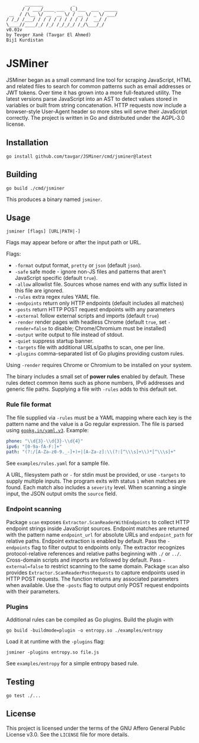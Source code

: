 ```
       _______           _
      / / ___/____ ___  (_)___  ___  _____
 __  / /\__ \/ __ `__ \/ / __ \/ _ \/ ___/
/ /_/ /___/ / / / / / / / / / /  __/ /
\____//____/_/ /_/ /_/_/_/ /_/\___/_/
v0.01v
by Tevger Xanê (Tavgar El Ahmed)
Bijî Kurdistan
```
# JSMiner

JSMiner began as a small command line tool for scraping JavaScript, HTML and related files to search for common patterns such as email addresses or JWT tokens. Over time it has grown into a more full-featured utility. The latest versions parse JavaScript into an AST to detect values stored in variables or built from string concatenation. HTTP requests now include a browser-style User-Agent header so more sites will serve their JavaScript correctly. The project is written in Go and distributed under the AGPL‑3.0 license.

## Installation

```
go install github.com/tavgar/JSMiner/cmd/jsminer@latest
```

## Building

```
go build ./cmd/jsminer
```

This produces a binary named `jsminer`.

## Usage

``` 
jsminer [flags] [URL|PATH|-] 
```

Flags may appear before or after the input path or URL.

Flags:

- `-format` output format, `pretty` or `json` (default `json`).
- `-safe` safe mode - ignore non-JS files and patterns that aren't JavaScript specific (default `true`).
- `-allow` allowlist file. Sources whose names end with any suffix listed in this file are ignored.
- `-rules` extra regex rules YAML file.
- `-endpoints` return only HTTP endpoints (default includes all matches)
- `-posts` return HTTP POST request endpoints with any parameters
- `-external` follow external scripts and imports (default `true`)
- `-render` render pages with headless Chrome (default `true`, set `-render=false` to disable; Chrome/Chromium must be installed)
- `-output` write output to file instead of stdout.
- `-quiet` suppress startup banner.
- `-targets` file with additional URLs/paths to scan, one per line.
- `-plugins` comma-separated list of Go plugins providing custom rules.

Using `-render` requires Chrome or Chromium to be installed on your system.

The binary includes a small set of **power rules** enabled by default. These
rules detect common items such as phone numbers, IPv6 addresses and generic
file paths. Supplying a file with `-rules` adds to this default set.

### Rule file format

The file supplied via `-rules` must be a YAML mapping where each key is the
pattern name and the value is a Go regular expression. The file is parsed using
[`gopkg.in/yaml.v3`](https://pkg.go.dev/gopkg.in/yaml.v3). Example:

```yaml
phone: "\\d{3}-\\d{3}-\\d{4}"
ipv6: "[0-9a-fA-F:]+"
path: "(?:/[A-Za-z0-9._-]+)+|[A-Za-z]:\\(?:[^\\\s]+\\)*[^\\\s]+"
```
See `examples/rules.yaml` for a sample file.

A URL, filesystem path or `-` for stdin must be provided, or use `-targets` to supply multiple inputs. The program exits with status `1` when matches are found.
Each match also includes a `severity` level.
When scanning a single input, the JSON output omits the `source` field.

### Endpoint scanning

Package `scan` exposes `Extractor.ScanReaderWithEndpoints` to collect HTTP
endpoint strings inside JavaScript sources. Endpoint matches are returned with
the pattern name `endpoint_url` for absolute URLs and `endpoint_path` for
relative paths. Endpoint extraction is enabled by default. Pass the
`-endpoints` flag to filter output to endpoints only. The extractor recognizes
protocol-relative references and relative paths beginning with `./` or `../`.
Cross-domain scripts and imports are followed by default. Pass `-external=false` to restrict scanning to the same domain.
Package `scan` also provides `Extractor.ScanReaderPostRequests` to capture
endpoints used in HTTP POST requests. The function returns any associated
parameters when available. Use the `-posts` flag to output only POST request
endpoints with their parameters.

### Plugins

Additional rules can be compiled as Go plugins. Build the plugin with

```
go build -buildmode=plugin -o entropy.so ./examples/entropy
```

Load it at runtime with the `-plugins` flag:

```
jsminer -plugins entropy.so file.js
```

See `examples/entropy` for a simple entropy based rule.

## Testing

```
go test ./...
```

## License

This project is licensed under the terms of the GNU Affero General Public License v3.0. See the `LICENSE` file for more details.
